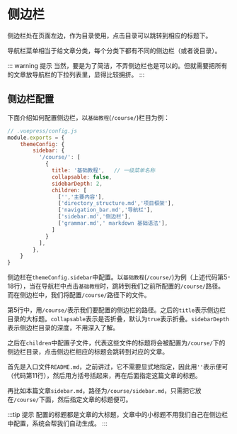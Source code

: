 # 侧边栏<Badge text="重要" type="error"/>

侧边栏处在页面左边，作为目录使用，点击目录可以跳转到相应的标题下。

导航栏菜单相当于给文章分类，每个分类下都有不同的侧边栏（或者说目录）。

::: warning 提示
当然，要是为了简洁，不弄侧边栏也是可以的。但就需要把所有的文章放导航栏的下拉列表里，显得比较拥挤。
:::

## 侧边栏配置

下面介绍如何配置侧边栏，以`基础教程`(`/course/`)栏目为例：

``` js
// .vuepress/config.js
module.exports = {
    themeConfig: {
        sidebar: {
          '/course/': [
            {
              title: '基础教程',   // 一级菜单名称
              collapsable: false,
              sidebarDepth: 2,
              children: [
                ['','主要内容'],
                ['directory_structure.md','项目框架'],
                ['navigation_bar.md','导航栏'],
                ['sidebar.md','侧边栏'],
                ['grammar.md',' markdown 基础语法'],
              ]
            }
          ],
        },
    }
}
```

侧边栏在`themeConfig.sidebar`中配置。以`基础教程`(`/course/`)为例（上述代码第5-18行），当在导航栏中点击`基础教程`时，跳转到我们之前所配置的`/course/`路径。而在侧边栏中，我们将配置`/course/`路径下的文件。

第5行中，用`/course/`表示我们要配置的侧边栏的路径。之后的`title`表示侧边栏目录的大标题。`collapsable`表示是否折叠，默认为`true`表示折叠。`sidebarDepth`表示侧边栏目录的深度，不用深入了解。

之后在`children`中配置子文件，代表这些文件的标题将会被配置为`/course/`下的侧边栏目录，点击侧边栏相应的标题会跳转到对应的文章。

首先是入口文件`README.md`，之前讲过，它不需要显式地指定，因此用`''`表示便可（代码第11行），然后用方括号括起来，再在后面指定这篇文章的标题。

再比如本篇文章`sidebar.md`，路径为`/course/sidebar.md`，只需把它放在`/course/`下面，然后指定文章的标题便可。

:::tip 提示
配置的标题都是文章的大标题，文章中的小标题不用我们自己在侧边栏中配置，系统会帮我们自动生成。
:::

<br/><br/>
<Valine></Valine>